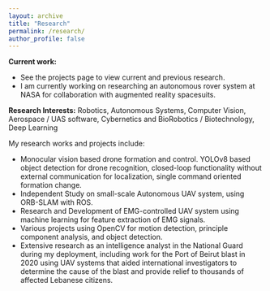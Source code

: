 ```yaml
---
layout: archive
title: "Research"
permalink: /research/
author_profile: false
---
```


**Current work:**

- See the projects page to view current and previous research.
- I am currently working on researching an autonomous rover system at NASA for collaboration with augmented reality spacesuits.

**Research Interests:** 
Robotics, Autonomous Systems, Computer Vision, Aerospace / UAS software, Cybernetics and BioRobotics / Biotechnology, Deep Learning

My research works and projects include:

- Monocular vision based drone formation and control. YOLOv8 based object detection for drone recognition, closed-loop functionality without external communication for localization, single command oriented formation change.
- Independent Study on small-scale Autonomous UAV system, using ORB-SLAM with ROS.
- Research and Development of EMG-controlled UAV system using machine learning for feature extraction of EMG signals.
- Various projects using OpenCV for motion detection, principle component analysis, and object detection.
- Extensive research as an intelligence analyst in the National Guard during my deployment, including work for the Port of Beirut blast in 2020 using UAV systems that aided international investigators to determine the cause of the blast and provide relief to thousands of affected Lebanese citizens.


